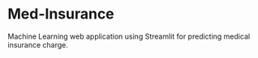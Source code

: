 # Med-Insurance
Machine Learning web application using Streamlit for predicting medical insurance charge.

